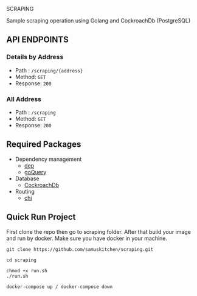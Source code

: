 SCRAPING

Sample scraping operation using Golang and CockroachDb (PostgreSQL)


## API ENDPOINTS

### Details by Address
- Path : `/scraping/{address}`
- Method: `GET`
- Response: `200`

### All Address
- Path : `/scraping`
- Method: `GET`
- Response: `200`

## Required Packages
- Dependency management
    * [dep](https://github.com/golang/dep)
    * [goQuery](https://github.com/PuerkitoBio/goquery)
- Database
    * [CockroachDb](https://github.com/lib/pq)
- Routing
    * [chi](https://github.com/go-chi/chi)
    
## Quick Run Project
First clone the repo then go to scraping folder. After that build your image and run by docker. Make sure you have docker in your machine. 

```
git clone https://github.com/samuskitchen/scraping.git

cd scraping

chmod +x run.sh
./run.sh

docker-compose up / docker-compose down